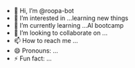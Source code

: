- 👋 Hi, I’m @roopa-bot
- 👀 I’m interested in ...learning new things
- 🌱 I’m currently learning ...AI bootcamp
- 💞️ I’m looking to collaborate on ... 
- 📫 How to reach me ...
- 😄 Pronouns: ...
- ⚡ Fun fact: ...

<!---
roopa-bot/roopa-bot is a ✨ special ✨ repository because its `README.md` (this file) appears on your GitHub profile.
You can click the Preview link to take a look at your changes.
--->
